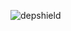 ![depshield](https://staging.depshield.sonatype.org/badges/depshield-staging/stage-project-100/depshield.svg)
